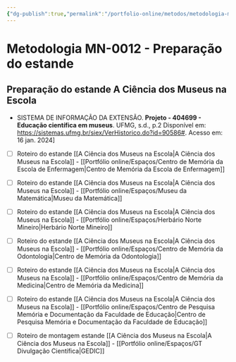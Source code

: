 ```yaml
---
{"dg-publish":true,"permalink":"/portfolio-online/metodos/metodologia-mn-0012-preparacao-do-estande/","tags":["💼/🎯/🛠️"],"created":"2024-02-14T12:36:20.011-03:00","updated":"2024-02-11T11:18:06.896-03:00"}
---
```



# Metodologia MN-0012 - Preparação do estande

## Preparação do estande A Ciência dos Museus na Escola   
- SISTEMA DE INFORMAÇÃO DA EXTENSÃO. **Projeto - 404699 - Educação científica em museus**. UFMG, s.d., p.2 Disponível em: <https://sistemas.ufmg.br/siex/VerHistorico.do?id=90586#>. Acesso em: 16 jan. 2024]

- [ ] Roteiro do estande [[A Ciência dos Museus na Escola\|A Ciência dos Museus na Escola]] - [[Portfólio online/Espaços/Centro de Memória da Escola de Enfermagem\|Centro de Memória da Escola de Enfermagem]]
- [ ] Roteiro do estande [[A Ciência dos Museus na Escola\|A Ciência dos Museus na Escola]] - [[Portfólio online/Espaços/Museu da Matemática\|Museu da Matemática]]
- [ ] Roteiro do estande [[A Ciência dos Museus na Escola\|A Ciência dos Museus na Escola]] - [[Portfólio online/Espaços/Herbário Norte Mineiro\|Herbário Norte Mineiro]]
- [ ] Roteiro do estande [[A Ciência dos Museus na Escola\|A Ciência dos Museus na Escola]] - [[Portfólio online/Espaços/Centro de Memória da Odontologia\|Centro de Memória da Odontologia]]
 - [ ] Roteiro do estande [[A Ciência dos Museus na Escola\|A Ciência dos Museus na Escola]] - [[Portfólio online/Espaços/Centro de Memória da Medicina\|Centro de Memória da Medicina]]
- [ ] Roteiro do estande [[A Ciência dos Museus na Escola\|A Ciência dos Museus na Escola]] - [[Portfólio online/Espaços/Centro de Pesquisa Memória e Documentação da Faculdade de Educação\|Centro de Pesquisa Memória e Documentação da Faculdade de Educação]]
- [ ] Roteiro de montagem estande [[A Ciência dos Museus na Escola\|A Ciência dos Museus na Escola]] - [[Portfólio online/Espaços/GT Divulgação Científica\|GEDIC]]

